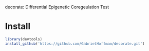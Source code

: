 
decorate: Differential Epigenetic Coregeulation Test

# Install
```r
library(devtools)
install_github('https://github.com/GabrielHoffman/decorate.git')
```